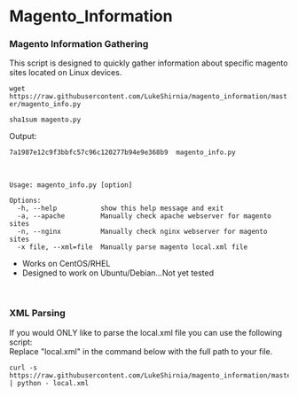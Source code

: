 # Magento_Information


### Magento Information Gathering

This script is designed to quickly gather information about specific magento sites located on Linux devices. 


`wget https://raw.githubusercontent.com/LukeShirnia/magento_information/master/magento_info.py`

`sha1sum magento.py`

Output:

`7a1987e12c9f3bbfc57c96c120277b94e9e368b9  magento_info.py`

<br />

```
Usage: magento_info.py [option]

Options:
  -h, --help           show this help message and exit
  -a, --apache         Manually check apache webserver for magento sites
  -n, --nginx          Manually check nginx webserver for magento sites
  -x file, --xml=file  Manually parse magento local.xml file
```


* Works on CentOS/RHEL
* Designed to work on Ubuntu/Debian...Not yet tested


<br />


### XML Parsing

If you would ONLY like to parse the local.xml file you can use the following script:
<br />
Replace "local.xml" in the command below with the full path to your file.


```
curl -s https://raw.githubusercontent.com/LukeShirnia/magento_information/master/Parsing_XML.py | python - local.xml
```

